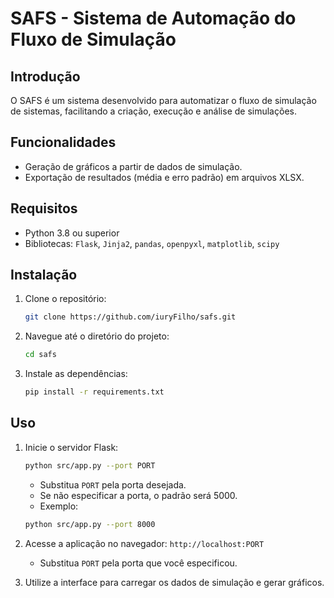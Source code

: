 # SAFS - Sistema de Automação do Fluxo de Simulação

## Introdução

O SAFS é um sistema desenvolvido para automatizar o fluxo de simulação de sistemas, facilitando a criação, execução e análise de simulações.

## Funcionalidades

-   Geração de gráficos a partir de dados de simulação.
-   Exportação de resultados (média e erro padrão) em arquivos XLSX.

## Requisitos

-   Python 3.8 ou superior
-   Bibliotecas: `Flask`, `Jinja2`, `pandas`, `openpyxl`, `matplotlib`, `scipy`

## Instalação

1. Clone o repositório:
    ```bash
    git clone https://github.com/iuryFilho/safs.git
    ```
2. Navegue até o diretório do projeto:
    ```bash
    cd safs
    ```
3. Instale as dependências:
    ```bash
    pip install -r requirements.txt
    ```

## Uso

1. Inicie o servidor Flask:

    ```bash
    python src/app.py --port PORT
    ```

    - Substitua `PORT` pela porta desejada.
    - Se não especificar a porta, o padrão será 5000.
    - Exemplo:

    ```bash
    python src/app.py --port 8000
    ```

2. Acesse a aplicação no navegador: `http://localhost:PORT`

    - Substitua `PORT` pela porta que você especificou.

3. Utilize a interface para carregar os dados de simulação e gerar gráficos.
